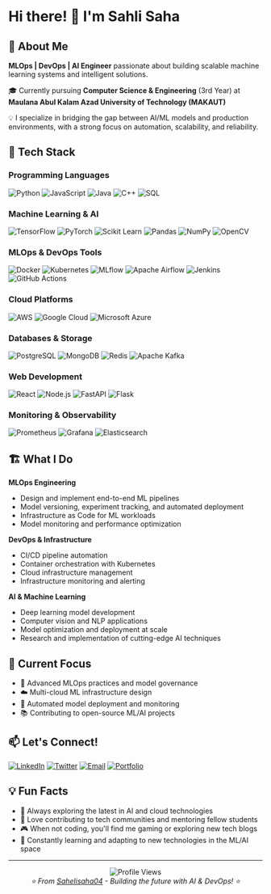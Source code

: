 # Hi there! 👋 I'm Sahli Saha

## 🚀 About Me

**MLOps | DevOps | AI Engineer** passionate about building scalable machine learning systems and intelligent solutions.

🎓 Currently pursuing **Computer Science & Engineering** (3rd Year) at **Maulana Abul Kalam Azad University of Technology (MAKAUT)**

💡 I specialize in bridging the gap between AI/ML models and production environments, with a strong focus on automation, scalability, and reliability.

## 🔧 Tech Stack

### Programming Languages
![Python](https://img.shields.io/badge/Python-3776AB?style=for-the-badge&logo=python&logoColor=white)
![JavaScript](https://img.shields.io/badge/JavaScript-F7DF1E?style=for-the-badge&logo=javascript&logoColor=black)
![Java](https://img.shields.io/badge/Java-ED8B00?style=for-the-badge&logo=java&logoColor=white)
![C++](https://img.shields.io/badge/C%2B%2B-00599C?style=for-the-badge&logo=c%2B%2B&logoColor=white)
![SQL](https://img.shields.io/badge/SQL-4479A1?style=for-the-badge&logo=mysql&logoColor=white)

### Machine Learning & AI
![TensorFlow](https://img.shields.io/badge/TensorFlow-FF6F00?style=for-the-badge&logo=tensorflow&logoColor=white)
![PyTorch](https://img.shields.io/badge/PyTorch-EE4C2C?style=for-the-badge&logo=pytorch&logoColor=white)
![Scikit Learn](https://img.shields.io/badge/scikit--learn-F7931E?style=for-the-badge&logo=scikit-learn&logoColor=white)
![Pandas](https://img.shields.io/badge/pandas-150458?style=for-the-badge&logo=pandas&logoColor=white)
![NumPy](https://img.shields.io/badge/numpy-013243?style=for-the-badge&logo=numpy&logoColor=white)
![OpenCV](https://img.shields.io/badge/OpenCV-27338e?style=for-the-badge&logo=OpenCV&logoColor=white)

### MLOps & DevOps Tools
![Docker](https://img.shields.io/badge/docker-0db7ed?style=for-the-badge&logo=docker&logoColor=white)
![Kubernetes](https://img.shields.io/badge/kubernetes-326ce5?style=for-the-badge&logo=kubernetes&logoColor=white)
![MLflow](https://img.shields.io/badge/MLflow-0194E2?style=for-the-badge&logo=mlflow&logoColor=white)
![Apache Airflow](https://img.shields.io/badge/Apache%20Airflow-017CEE?style=for-the-badge&logo=Apache%20Airflow&logoColor=white)
![Jenkins](https://img.shields.io/badge/jenkins-D24939?style=for-the-badge&logo=jenkins&logoColor=white)
![GitHub Actions](https://img.shields.io/badge/github%20actions-2088FF?style=for-the-badge&logo=github-actions&logoColor=white)

### Cloud Platforms
![AWS](https://img.shields.io/badge/Amazon_AWS-FF9900?style=for-the-badge&logo=amazonaws&logoColor=white)
![Google Cloud](https://img.shields.io/badge/Google_Cloud-4285F4?style=for-the-badge&logo=google-cloud&logoColor=white)
![Microsoft Azure](https://img.shields.io/badge/Microsoft_Azure-0089D0?style=for-the-badge&logo=microsoft-azure&logoColor=white)

### Databases & Storage
![PostgreSQL](https://img.shields.io/badge/PostgreSQL-316192?style=for-the-badge&logo=postgresql&logoColor=white)
![MongoDB](https://img.shields.io/badge/MongoDB-4EA94B?style=for-the-badge&logo=mongodb&logoColor=white)
![Redis](https://img.shields.io/badge/redis-DC382D?style=for-the-badge&logo=redis&logoColor=white)
![Apache Kafka](https://img.shields.io/badge/Apache%20Kafka-000?style=for-the-badge&logo=apachekafka)

### Web Development
![React](https://img.shields.io/badge/react-20232a?style=for-the-badge&logo=react&logoColor=61DAFB)
![Node.js](https://img.shields.io/badge/node.js-6DA55F?style=for-the-badge&logo=node.js&logoColor=white)
![FastAPI](https://img.shields.io/badge/FastAPI-005571?style=for-the-badge&logo=fastapi)
![Flask](https://img.shields.io/badge/flask-000000?style=for-the-badge&logo=flask&logoColor=white)

### Monitoring & Observability
![Prometheus](https://img.shields.io/badge/Prometheus-E6522C?style=for-the-badge&logo=Prometheus&logoColor=white)
![Grafana](https://img.shields.io/badge/grafana-F46800?style=for-the-badge&logo=grafana&logoColor=white)
![Elasticsearch](https://img.shields.io/badge/-ElasticSearch-005571?style=for-the-badge&logo=elasticsearch)

## 🏗️ What I Do

**MLOps Engineering**
- Design and implement end-to-end ML pipelines
- Model versioning, experiment tracking, and automated deployment
- Infrastructure as Code for ML workloads
- Model monitoring and performance optimization

**DevOps & Infrastructure**
- CI/CD pipeline automation
- Container orchestration with Kubernetes
- Cloud infrastructure management
- Infrastructure monitoring and alerting

**AI & Machine Learning**
- Deep learning model development
- Computer vision and NLP applications
- Model optimization and deployment at scale
- Research and implementation of cutting-edge AI techniques


## 🎯 Current Focus

- 🔬 Advanced MLOps practices and model governance
- ☁️ Multi-cloud ML infrastructure design
- 🤖 Automated model deployment and monitoring
- 📚 Contributing to open-source ML/AI projects

## 📫 Let's Connect!

[![LinkedIn](https://img.shields.io/badge/LinkedIn-0077B5?style=for-the-badge&logo=linkedin&logoColor=white)](https://www.linkedin.com/in/saheli-saha-07576b282/)
[![Twitter](https://img.shields.io/badge/Twitter-1DA1F2?style=for-the-badge&logo=twitter&logoColor=white)](https://twitter.com/sahlisaha)
[![Email](https://img.shields.io/badge/Email-D14836?style=for-the-badge&logo=gmail&logoColor=white)](mailto:sahli.saha@example.com)
[![Portfolio](https://img.shields.io/badge/Portfolio-FF5722?style=for-the-badge&logo=todoist&logoColor=white)](https://sahlisaha.dev)

## 💡 Fun Facts

- 🚀 Always exploring the latest in AI and cloud technologies
- 📖 Love contributing to tech communities and mentoring fellow students
- 🎮 When not coding, you'll find me gaming or exploring new tech blogs
- 🌱 Constantly learning and adapting to new technologies in the ML/AI space

---

<div align="center">
  <img src="https://komarev.com/ghpvc/?username=sahlisaha&color=blueviolet&style=flat-square&label=Profile+Views" alt="Profile Views" />
</div>

<div align="center">
  <i>⭐️ From <a href="https://github.com/Sahelisaha04">Sahelisaha04</a> - Building the future with AI & DevOps! ⭐️</i>
</div>
